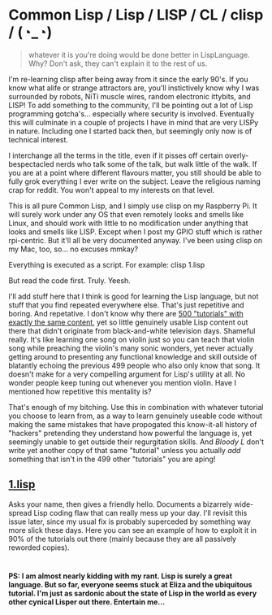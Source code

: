 # Common Lisp / Lisp / LISP / CL / clisp / (◔_◔) 

> whatever it is you're doing would be done better in LispLanguage. Why? Don't ask, they can't explain it to the rest of us. 

I'm re-learning clisp after being away from it since the early 90's. If you know what alife or strange attractors are, you'll instictively know why I was surrounded by robots, NiTi muscle wires, random electronic ittybits, and LISP! To add something to the community, I'll be pointing out a lot of Lisp programming gotcha's... especially where security is involved. Eventually this will culminate in a couple of projects I have in mind that are very LISPy in nature. Including one I started back then, but seemingly only now is of technical interest.

I interchange all the terms in the title, even if it pisses off certain overly-bespectacled nerds who talk some of the talk, but walk little of the walk. If you are at a point where different flavours matter, you still should be able to fully grok everything I ever write on the subject. Leave the religious naming crap for reddit. You won't appeal to my interests on that level.

This is all pure Common Lisp, and I simply use clisp on my Raspberry Pi. It will surely work under any OS that even remotely looks and smells like Linux, and should work with little to no modification under anything that looks and smells like LISP. Except when I post my GPIO stuff which is rather rpi-centric. But it'll all be very documented anyway. I've been using clisp on my Mac, too, so... no excuses mmkay?

Everything is executed as a script. For example:  clisp 1.lisp

But read the code first. Truly. Yeesh.

I'll add stuff here that I think is good for learning the Lisp language, but not stuff that you find repeated everywhere else. That's just repetitive and boring. And repetative. I don't know why there are [500 "tutorials" with exactly the same content](http://wiki.c2.com/?SmugLispWeenie), yet so little genuinely usable Lisp content out there that didn't originate from black-and-white television days. Shameful really. It's like learning one song on violin just so you can teach that violin song while preaching the violin's many sonic wonders, yet never actually getting around to presenting any functional knowledge and skill outside of blatantly echoing the previous 499 people who also only know that song. It doesn't make for a very compelling argument for Lisp's utility at all. No wonder people keep tuning out whenever you mention violin. Have I mentioned how repetitive this mentality is?

That's enough of my bitching. Use this in combination with whatever tutorial you choose to learn from, as a way to learn genuinely useable code without making the same mistakes that have propogated this know-it-all history of "hackers" pretending they understand how powerful the language is, yet seemingly unable to get outside their regurgitation skills. And <i>Bloody L</i> don't write yet another copy of that same "tutorial" unless you actually <i>add</i> something that isn't in the 499 other "tutorials" you are aping!

## [1.lisp](https://github.com/ksaj/clisp/blob/master/1.lisp)
Asks your name, then gives a friendly hello. Documents a bizarrely wide-spread Lisp coding flaw that can really mess up your day. I'll revisit this issue later, since my usual fix is probably superceded by something way more slick these days. Here you can see an example of how to exploit it in 90% of the tutorials out there (mainly because they are all passively reworded copies).

# 
#### PS: I am almost nearly kidding with my rant. Lisp is surely a great language. But so far, everyone seems stuck at Eliza and the ubiquitous tutorial. I'm just as sardonic about the state of Lisp in the world as every other cynical Lisper out there. Entertain me...
